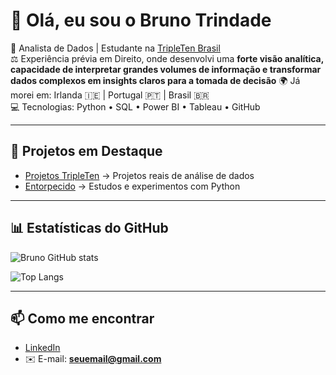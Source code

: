 # 👋 Olá, eu sou o Bruno Trindade  

🎯 Analista de Dados | Estudante na [TripleTen Brasil](https://tripleten.com.br/)  
⚖️ Experiência prévia em Direito, onde desenvolvi uma **forte visão analítica, capacidade de interpretar grandes volumes de informação e transformar dados complexos em insights claros para a tomada de decisão** 
🌍 Já morei em: Irlanda 🇮🇪 | Portugal 🇵🇹 | Brasil 🇧🇷  
💻 Tecnologias: Python • SQL • Power BI • Tableau • GitHub  

---

## 🚀 Projetos em Destaque
- [Projetos TripleTen](https://github.com/brunoatrindade/projetos_tripleten) → Projetos reais de análise de dados  
- [Entorpecido](https://github.com/brunoatrindade/entorpecido) → Estudos e experimentos com Python  

---

## 📊 Estatísticas do GitHub
![Bruno GitHub stats](https://github-readme-stats.vercel.app/api?username=brunoatrindade&show_icons=true&theme=tokyonight)

![Top Langs](https://github-readme-stats.vercel.app/api/top-langs/?username=brunoatrindade&layout=compact&theme=tokyonight)

---

## 📫 Como me encontrar
- [LinkedIn](https://www.linkedin.com/in/seulinkedin)  
- ✉️ E-mail: **seuemail@gmail.com**
